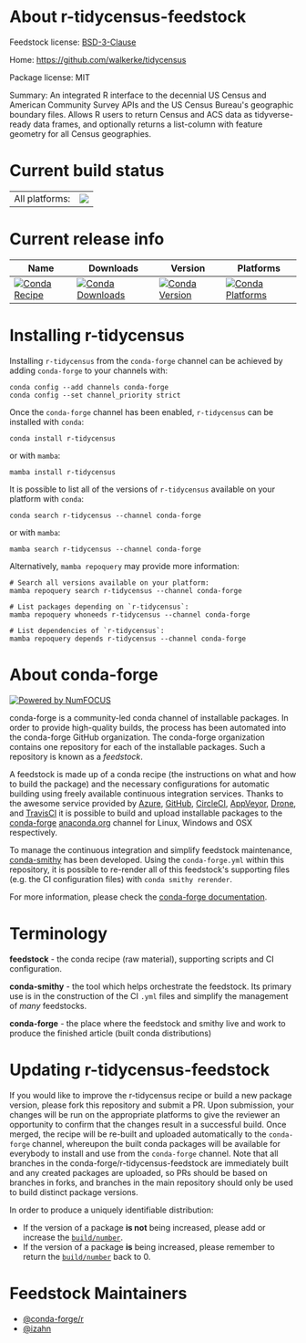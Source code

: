 About r-tidycensus-feedstock
============================

Feedstock license: [BSD-3-Clause](https://github.com/conda-forge/r-tidycensus-feedstock/blob/main/LICENSE.txt)

Home: https://github.com/walkerke/tidycensus

Package license: MIT

Summary: An integrated R interface to the decennial US Census and American Community Survey APIs and the US Census Bureau's geographic boundary files. Allows R users to return Census and ACS data as tidyverse-ready data frames, and optionally returns a list-column with feature geometry for all Census geographies.

Current build status
====================


<table><tr><td>All platforms:</td>
    <td>
      <a href="https://dev.azure.com/conda-forge/feedstock-builds/_build/latest?definitionId=13541&branchName=main">
        <img src="https://dev.azure.com/conda-forge/feedstock-builds/_apis/build/status/r-tidycensus-feedstock?branchName=main">
      </a>
    </td>
  </tr>
</table>

Current release info
====================

| Name | Downloads | Version | Platforms |
| --- | --- | --- | --- |
| [![Conda Recipe](https://img.shields.io/badge/recipe-r--tidycensus-green.svg)](https://anaconda.org/conda-forge/r-tidycensus) | [![Conda Downloads](https://img.shields.io/conda/dn/conda-forge/r-tidycensus.svg)](https://anaconda.org/conda-forge/r-tidycensus) | [![Conda Version](https://img.shields.io/conda/vn/conda-forge/r-tidycensus.svg)](https://anaconda.org/conda-forge/r-tidycensus) | [![Conda Platforms](https://img.shields.io/conda/pn/conda-forge/r-tidycensus.svg)](https://anaconda.org/conda-forge/r-tidycensus) |

Installing r-tidycensus
=======================

Installing `r-tidycensus` from the `conda-forge` channel can be achieved by adding `conda-forge` to your channels with:

```
conda config --add channels conda-forge
conda config --set channel_priority strict
```

Once the `conda-forge` channel has been enabled, `r-tidycensus` can be installed with `conda`:

```
conda install r-tidycensus
```

or with `mamba`:

```
mamba install r-tidycensus
```

It is possible to list all of the versions of `r-tidycensus` available on your platform with `conda`:

```
conda search r-tidycensus --channel conda-forge
```

or with `mamba`:

```
mamba search r-tidycensus --channel conda-forge
```

Alternatively, `mamba repoquery` may provide more information:

```
# Search all versions available on your platform:
mamba repoquery search r-tidycensus --channel conda-forge

# List packages depending on `r-tidycensus`:
mamba repoquery whoneeds r-tidycensus --channel conda-forge

# List dependencies of `r-tidycensus`:
mamba repoquery depends r-tidycensus --channel conda-forge
```


About conda-forge
=================

[![Powered by
NumFOCUS](https://img.shields.io/badge/powered%20by-NumFOCUS-orange.svg?style=flat&colorA=E1523D&colorB=007D8A)](https://numfocus.org)

conda-forge is a community-led conda channel of installable packages.
In order to provide high-quality builds, the process has been automated into the
conda-forge GitHub organization. The conda-forge organization contains one repository
for each of the installable packages. Such a repository is known as a *feedstock*.

A feedstock is made up of a conda recipe (the instructions on what and how to build
the package) and the necessary configurations for automatic building using freely
available continuous integration services. Thanks to the awesome service provided by
[Azure](https://azure.microsoft.com/en-us/services/devops/), [GitHub](https://github.com/),
[CircleCI](https://circleci.com/), [AppVeyor](https://www.appveyor.com/),
[Drone](https://cloud.drone.io/welcome), and [TravisCI](https://travis-ci.com/)
it is possible to build and upload installable packages to the
[conda-forge](https://anaconda.org/conda-forge) [anaconda.org](https://anaconda.org/)
channel for Linux, Windows and OSX respectively.

To manage the continuous integration and simplify feedstock maintenance,
[conda-smithy](https://github.com/conda-forge/conda-smithy) has been developed.
Using the ``conda-forge.yml`` within this repository, it is possible to re-render all of
this feedstock's supporting files (e.g. the CI configuration files) with ``conda smithy rerender``.

For more information, please check the [conda-forge documentation](https://conda-forge.org/docs/).

Terminology
===========

**feedstock** - the conda recipe (raw material), supporting scripts and CI configuration.

**conda-smithy** - the tool which helps orchestrate the feedstock.
                   Its primary use is in the construction of the CI ``.yml`` files
                   and simplify the management of *many* feedstocks.

**conda-forge** - the place where the feedstock and smithy live and work to
                  produce the finished article (built conda distributions)


Updating r-tidycensus-feedstock
===============================

If you would like to improve the r-tidycensus recipe or build a new
package version, please fork this repository and submit a PR. Upon submission,
your changes will be run on the appropriate platforms to give the reviewer an
opportunity to confirm that the changes result in a successful build. Once
merged, the recipe will be re-built and uploaded automatically to the
`conda-forge` channel, whereupon the built conda packages will be available for
everybody to install and use from the `conda-forge` channel.
Note that all branches in the conda-forge/r-tidycensus-feedstock are
immediately built and any created packages are uploaded, so PRs should be based
on branches in forks, and branches in the main repository should only be used to
build distinct package versions.

In order to produce a uniquely identifiable distribution:
 * If the version of a package **is not** being increased, please add or increase
   the [``build/number``](https://docs.conda.io/projects/conda-build/en/latest/resources/define-metadata.html#build-number-and-string).
 * If the version of a package **is** being increased, please remember to return
   the [``build/number``](https://docs.conda.io/projects/conda-build/en/latest/resources/define-metadata.html#build-number-and-string)
   back to 0.

Feedstock Maintainers
=====================

* [@conda-forge/r](https://github.com/orgs/conda-forge/teams/r/)
* [@izahn](https://github.com/izahn/)


